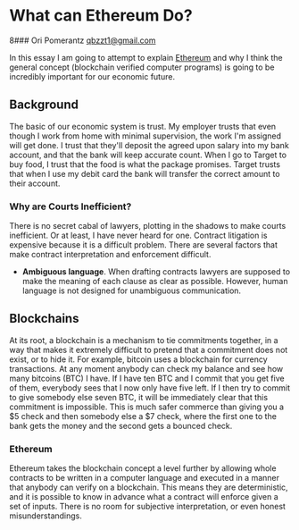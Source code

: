 # What can Ethereum Do?
8### Ori Pomerantz qbzzt1@gmail.com 

In this essay I am going to attempt to explain [Ethereum](https://ethereum.org/) and why I think the general concept 
(blockchain verified computer programs) is going to be incredibly important for our economic future.

## Background

The basic of our economic system is trust. My employer trusts that even though I work from home with minimal supervision,
the work I'm assigned will get done. I trust that they'll deposit the agreed upon salary into my bank account, and that the
bank will keep accurate count. When I go to Target to buy food, I trust that the food is what the package promises. Target 
trusts that when I use my debit card the bank will transfer the correct amount to their account.




### Why are Courts Inefficient?

There is no secret cabal of lawyers, plotting in the shadows to make courts inefficient. Or at least, I have never heard for 
one. Contract litigation is expensive because it is a difficult problem. There are several factors that make 
contract interpretation and enforcement difficult.

* **Ambiguous language**. When drafting contracts lawyers are supposed to make the meaning of each clause as 
  clear as possible. However, human language is not designed for unambiguous communication. 






## Blockchains
At its root, a blockchain is a mechanism to tie commitments together, in a way that makes it extremely difficult to 
pretend that a commitment does not exist, or to hide it. For example, bitcoin uses a blockchain for currency transactions. 
At any moment anybody can check my balance and see how many bitcoins (BTC) I have. If I have ten BTC and I commit that you get five 
of them, everybody sees that I now only have five left. If I then try to commit to give somebody else seven BTC, it will be 
immediately clear that this commitment is impossible. This is much safer commerce than giving you a $5 check and then somebody 
else a $7 check, where the first one to the bank gets the money and the second gets a bounced check. 

### Ethereum
Ethereum takes the blockchain concept a level further by allowing whole contracts to be written in a computer language 
and executed in a manner that anybody can verify on a blockchain. This means they are deterministic, and it is possible to 
know in advance what a contract will enforce given a set of inputs. There is no room for subjective interpretation, or even 
honest misunderstandings.
